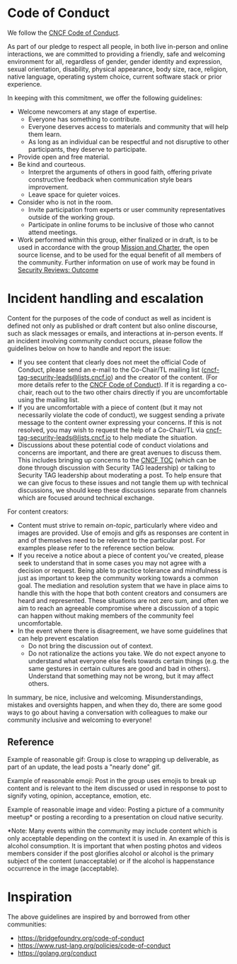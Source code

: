 # Code of Conduct

We follow the [CNCF Code of Conduct][cncf-coc].

As part of our pledge to respect all people, in both live in-person and online
interactions, we are committed to providing a friendly, safe and welcoming
environment for all, regardless of gender, gender identity and expression,
sexual orientation, disability, physical appearance, body size, race, religion,
native language, operating system choice, current software stack or prior
experience.

In keeping with this commitment, we offer the following guidelines:
   * Welcome newcomers at any stage of expertise.
     * Everyone has something to contribute.
     * Everyone deserves access to materials and community that will help them
       learn.
     * As long as an individual can be respectful and not disruptive to other
       participants, they deserve to participate.
   * Provide open and free material.
   * Be kind and courteous.
     * Interpret the arguments of others in good faith, offering private
       constructive feedback when communication style bears improvement.
     * Leave space for quieter voices.
   * Consider who is not in the room.
     * Invite participation from experts or user community representatives
       outside of the working group.
     * Participate in online forums to be inclusive of those who cannot attend
       meetings.
   * Work performed within this group, either finalized or in draft, is to be
     used in accordance with the group [Mission and
     Charter][charter],
     the open source license, and to be used for the equal benefit of all
     members of the community.  Further information on use of work may be found
     in [Security Reviews:
     Outcome][review-outcome]


# Incident handling and escalation

Content for the purposes of the code of conduct as well as incident is defined
not only as published or draft content but also online discourse, such as slack
messages or emails, and interactions at in-person events.  If an incident
involving community conduct occurs, please follow the guidelines below on how to
handle and report the issue:

- If you see content that clearly does not meet the official Code of Conduct,
  please send an e-mail to the Co-Chair/TL mailing list
  (cncf-tag-security-leads@lists.cncf.io) and the creator of the content. (For
  more details refer to the [CNCF Code of Conduct][cncf-coc]).  If it is regarding a 
  co-chair, reach out to the two other chairs directly if you are uncomfortable using
  the mailing list.
- If you are uncomfortable with a piece of content (but it may not necessarily
  violate the code of conduct), we suggest sending a private message to the
  content owner expressing your concerns. If this is not resolved, you may wish
  to request the help of a Co-Chair/TL via cncf-tag-security-leads@lists.cncf.io
  to help mediate the situation.
- Discussions about these potential code of conduct violations and concerns are important, and there are great avenues to
  discuss them. This includes bringing up concerns to the [CNCF TOC][cncf-toc]
  (which can be done through discussion with Security TAG leadership) or talking
  to Security TAG leadership about moderating a post. To help ensure that we can
  give focus to these issues and not tangle them up with technical discussions,
  we should keep these discussions separate from channels which are focused
  around technical exchange.

For content creators:

- Content must strive to remain _on-topic_, particularly where video and images
  are provided.  Use of emojis and gifs as responses are content in and of
  themselves need to be relevant to the particular post. For examples please
  refer to the reference section below. 
- If you receive a notice about a piece of content you've created, please seek
  to understand that in some cases you may not agree with a decision or request.
  Being able to practice tolerance and mindfulness is just as important to keep
  the community working towards a common goal. The mediation and resolution
  system that we have in place aims to handle this with the hope that both
  content creators and consumers are heard and represented. These situations are
  not zero sum, and often we aim to reach an agreeable compromise where a
  discussion of a topic can happen without making members of the community feel
  uncomfortable.
- In the event where there is disagreement, we have some guidelines that can
  help prevent escalation
  - Do not bring the discussion out of context.
  - Do not rationalize the actions you take. We do not expect anyone to
    understand what everyone else feels towards certain things (e.g. the same
    gestures in certain cultures are good and bad in others). Understand that
    something may not be wrong, but it may affect others.

In summary, be nice, inclusive and welcoming. Misunderstandings, mistakes and
oversights happen, and when they do, there are some good ways to go about having
a conversation with colleagues to make our community inclusive and welcoming to
everyone!  

## Reference

Example of reasonable gif: Group is close to wrapping up deliverable, as part of
an update, the lead posts a "nearly done" gif.  

Example of reasonable emoji:  Post in the group uses emojis to break up content
and is relevant to the item discussed or used in response to post to signify
voting, opinion, acceptance, emotion, etc.  

Example of reasonable image and video:  Posting a picture of a community meetup*
or posting a recording to a presentation on cloud native security.

*Note: Many events within the community may include content which is only acceptable depending on the context it is used in.
An example of this is alcohol consumption. It is
important that when posting photos and videos members consider if the post
glorifies alcohol or alcohol is the primary subject of the content
(unacceptable) or if the alcohol is happenstance occurrence in the image
(acceptable).  

# Inspiration

The above guidelines are inspired by and borrowed from other communities:

* https://bridgefoundry.org/code-of-conduct
* https://www.rust-lang.org/policies/code-of-conduct
* https://golang.org/conduct

[cncf-coc]: https://github.com/cncf/foundation/blob/master/code-of-conduct.md  
[charter]: https://github.com/cncf/tag-security/blob/main/governance/charter.md
[review-outcome]: https://github.com/cncf/tag-security/tree/main/assessments#outcome
[cncf-toc]: https://www.cncf.io/people/technical-oversight-committee/

